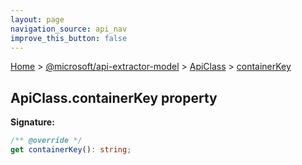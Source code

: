 ```yaml
---
layout: page
navigation_source: api_nav
improve_this_button: false
---
```



[Home](./index.md) &gt; [@microsoft/api-extractor-model](./api-extractor-model.md) &gt; [ApiClass](./api-extractor-model.apiclass.md) &gt; [containerKey](./api-extractor-model.apiclass.containerkey.md)

## ApiClass.containerKey property


<b>Signature:</b>

```typescript
/** @override */
get containerKey(): string;
```
